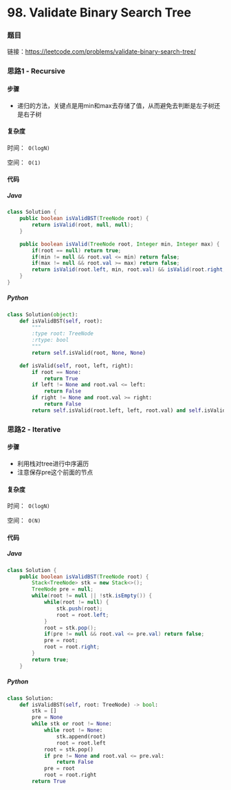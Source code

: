 

# 98. Validate Binary Search Tree

### 题目

链接：https://leetcode.com/problems/validate-binary-search-tree/



### 思路1 - Recursive

#### 步骤

- 递归的方法，关键点是用min和max去存储了值，从而避免去判断是左子树还是右子树




#### 复杂度

时间：` O(logN)`

空间：` O(1)`



#### 代码

##### Java

```java
class Solution {
    public boolean isValidBST(TreeNode root) {
        return isValid(root, null, null);
    }
    
    public boolean isValid(TreeNode root, Integer min, Integer max) {
        if(root == null) return true;
        if(min != null && root.val <= min) return false;
        if(max != null && root.val >= max) return false;
        return isValid(root.left, min, root.val) && isValid(root.right, root.val, max);
    }
}
```



##### Python

```python
class Solution(object):
    def isValidBST(self, root):
        """
        :type root: TreeNode
        :rtype: bool
        """
        return self.isValid(root, None, None)
    
    def isValid(self, root, left, right):
        if root == None:
            return True
        if left != None and root.val <= left:
            return False
        if right != None and root.val >= right:
            return False
        return self.isValid(root.left, left, root.val) and self.isValid(root.right, root.val, right)
```



### 思路2 - Iterative

#### 步骤

- 利用栈对tree进行中序遍历
- 注意保存pre这个前面的节点



#### 复杂度

时间：` O(logN)`

空间：` O(N)`



#### 代码

##### Java

```java
class Solution {
    public boolean isValidBST(TreeNode root) {
        Stack<TreeNode> stk = new Stack<>();
        TreeNode pre = null;
        while(root != null || !stk.isEmpty()) {
            while(root != null) {
                stk.push(root);
                root = root.left;
            }
            root = stk.pop();
            if(pre != null && root.val <= pre.val) return false;
            pre = root;
            root = root.right;
        }
        return true;
    }
```



##### Python

```python
class Solution:
    def isValidBST(self, root: TreeNode) -> bool:
        stk = []
        pre = None
        while stk or root != None:
            while root != None:
                stk.append(root)
                root = root.left
            root = stk.pop()
            if pre != None and root.val <= pre.val:
                return False
            pre = root
            root = root.right
        return True
```

